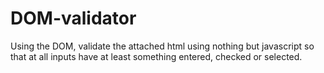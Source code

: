 # DOM-validator
Using the DOM, validate the attached html using nothing but javascript so that at all inputs have at least something entered, checked or selected.